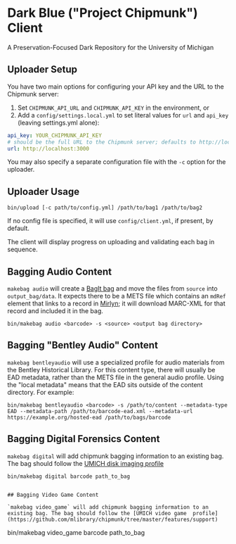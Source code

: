 # Dark Blue ("Project Chipmunk") Client

A Preservation-Focused Dark Repository for the University of Michigan

## Uploader Setup

You have two main options for configuring your API key and the URL to the Chipmunk server:

1. Set `CHIPMUNK_API_URL` and `CHIPMUNK_API_KEY` in the environment, or
2. Add a `config/settings.local.yml` to set literal values for `url` and `api_key`
   (leaving settings.yml alone):

```yaml
api_key: YOUR_CHIPMUNK_API_KEY
# should be the full URL to the Chipmunk server; defaults to http://localhost:3000
url: http://localhost:3000
```

You may also specify a separate configuration file with the `-c` option for the uploader.

## Uploader Usage

```
bin/upload [-c path/to/config.yml] /path/to/bag1 /path/to/bag2
```

If no config file is specified, it will use `config/client.yml`, if present, by default.

The client will display progress on uploading and validating each bag in sequence.

## Bagging Audio Content

`makebag audio` will create a [BagIt bag](https://tools.ietf.org/id/draft-kunze-bagit-14.txt) and move the files from `source` into `output_bag/data`. It expects there to be a METS file which contains an `mdRef` element that links to a record in [Mirlyn](https://mirlyn.lib.umich.edu); it will download MARC-XML for that record and included it in the bag.

```
bin/makebag audio <barcode> -s <source> <output bag directory>
```

## Bagging "Bentley Audio" Content

`makebag bentleyaudio` will use a specialized profile for audio materials from
the Bentley Historical Library. For this content type, there will usually be
EAD metadata, rather than the METS file in the general audio profile. Using
the "local metadata" means that the EAD sits outside of the content directory.
For example:

```
bin/makebag bentleyaudio <barcode> -s /path/to/content --metadata-type EAD --metadata-path /path/to/barcode-ead.xml --metadata-url https://example.org/hosted-ead /path/to/bags/barcode
```


## Bagging Digital Forensics Content

`makebag digital` will add chipmunk bagging information to an existing bag. The bag should follow the [UMICH disk imaging profile](https://www.umich.edu/~aelkiss/UMICH-Disk-Imaging-profile.json)

```
bin/makebag digital barcode path_to_bag


## Bagging Video Game Content

`makebag video_game` will add chipmunk bagging information to an existing bag. The bag should follow the [UMICH video game  profile](https://github.com/mlibrary/chipmunk/tree/master/features/support)

```
bin/makebag video_game barcode path_to_bag
```
